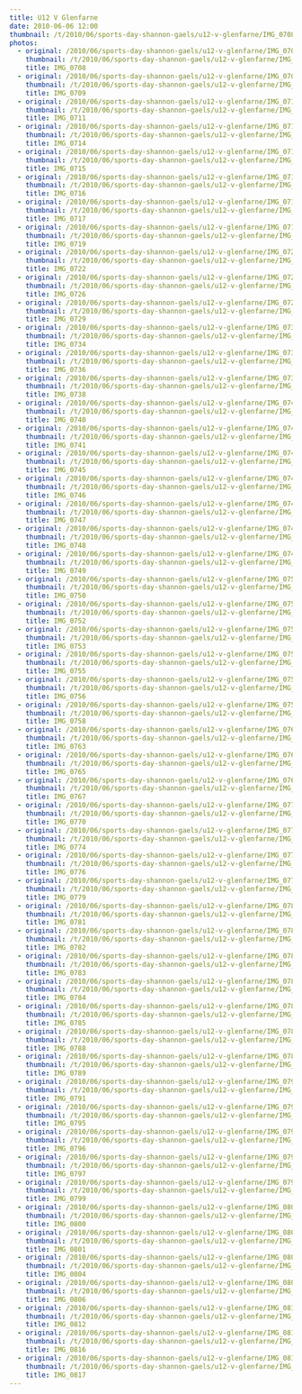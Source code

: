 ```yaml
---
title: U12 V Glenfarne
date: 2010-06-06 12:00
thumbnail: /t/2010/06/sports-day-shannon-gaels/u12-v-glenfarne/IMG_0708.JPG
photos:
  - original: /2010/06/sports-day-shannon-gaels/u12-v-glenfarne/IMG_0708.JPG
    thumbnail: /t/2010/06/sports-day-shannon-gaels/u12-v-glenfarne/IMG_0708.JPG
    title: IMG_0708
  - original: /2010/06/sports-day-shannon-gaels/u12-v-glenfarne/IMG_0709.JPG
    thumbnail: /t/2010/06/sports-day-shannon-gaels/u12-v-glenfarne/IMG_0709.JPG
    title: IMG_0709
  - original: /2010/06/sports-day-shannon-gaels/u12-v-glenfarne/IMG_0711.JPG
    thumbnail: /t/2010/06/sports-day-shannon-gaels/u12-v-glenfarne/IMG_0711.JPG
    title: IMG_0711
  - original: /2010/06/sports-day-shannon-gaels/u12-v-glenfarne/IMG_0714.JPG
    thumbnail: /t/2010/06/sports-day-shannon-gaels/u12-v-glenfarne/IMG_0714.JPG
    title: IMG_0714
  - original: /2010/06/sports-day-shannon-gaels/u12-v-glenfarne/IMG_0715.JPG
    thumbnail: /t/2010/06/sports-day-shannon-gaels/u12-v-glenfarne/IMG_0715.JPG
    title: IMG_0715
  - original: /2010/06/sports-day-shannon-gaels/u12-v-glenfarne/IMG_0716.JPG
    thumbnail: /t/2010/06/sports-day-shannon-gaels/u12-v-glenfarne/IMG_0716.JPG
    title: IMG_0716
  - original: /2010/06/sports-day-shannon-gaels/u12-v-glenfarne/IMG_0717.JPG
    thumbnail: /t/2010/06/sports-day-shannon-gaels/u12-v-glenfarne/IMG_0717.JPG
    title: IMG_0717
  - original: /2010/06/sports-day-shannon-gaels/u12-v-glenfarne/IMG_0719.JPG
    thumbnail: /t/2010/06/sports-day-shannon-gaels/u12-v-glenfarne/IMG_0719.JPG
    title: IMG_0719
  - original: /2010/06/sports-day-shannon-gaels/u12-v-glenfarne/IMG_0722.JPG
    thumbnail: /t/2010/06/sports-day-shannon-gaels/u12-v-glenfarne/IMG_0722.JPG
    title: IMG_0722
  - original: /2010/06/sports-day-shannon-gaels/u12-v-glenfarne/IMG_0726.JPG
    thumbnail: /t/2010/06/sports-day-shannon-gaels/u12-v-glenfarne/IMG_0726.JPG
    title: IMG_0726
  - original: /2010/06/sports-day-shannon-gaels/u12-v-glenfarne/IMG_0729.JPG
    thumbnail: /t/2010/06/sports-day-shannon-gaels/u12-v-glenfarne/IMG_0729.JPG
    title: IMG_0729
  - original: /2010/06/sports-day-shannon-gaels/u12-v-glenfarne/IMG_0734.JPG
    thumbnail: /t/2010/06/sports-day-shannon-gaels/u12-v-glenfarne/IMG_0734.JPG
    title: IMG_0734
  - original: /2010/06/sports-day-shannon-gaels/u12-v-glenfarne/IMG_0736.JPG
    thumbnail: /t/2010/06/sports-day-shannon-gaels/u12-v-glenfarne/IMG_0736.JPG
    title: IMG_0736
  - original: /2010/06/sports-day-shannon-gaels/u12-v-glenfarne/IMG_0738.JPG
    thumbnail: /t/2010/06/sports-day-shannon-gaels/u12-v-glenfarne/IMG_0738.JPG
    title: IMG_0738
  - original: /2010/06/sports-day-shannon-gaels/u12-v-glenfarne/IMG_0740.JPG
    thumbnail: /t/2010/06/sports-day-shannon-gaels/u12-v-glenfarne/IMG_0740.JPG
    title: IMG_0740
  - original: /2010/06/sports-day-shannon-gaels/u12-v-glenfarne/IMG_0741.JPG
    thumbnail: /t/2010/06/sports-day-shannon-gaels/u12-v-glenfarne/IMG_0741.JPG
    title: IMG_0741
  - original: /2010/06/sports-day-shannon-gaels/u12-v-glenfarne/IMG_0745.JPG
    thumbnail: /t/2010/06/sports-day-shannon-gaels/u12-v-glenfarne/IMG_0745.JPG
    title: IMG_0745
  - original: /2010/06/sports-day-shannon-gaels/u12-v-glenfarne/IMG_0746.JPG
    thumbnail: /t/2010/06/sports-day-shannon-gaels/u12-v-glenfarne/IMG_0746.JPG
    title: IMG_0746
  - original: /2010/06/sports-day-shannon-gaels/u12-v-glenfarne/IMG_0747.JPG
    thumbnail: /t/2010/06/sports-day-shannon-gaels/u12-v-glenfarne/IMG_0747.JPG
    title: IMG_0747
  - original: /2010/06/sports-day-shannon-gaels/u12-v-glenfarne/IMG_0748.JPG
    thumbnail: /t/2010/06/sports-day-shannon-gaels/u12-v-glenfarne/IMG_0748.JPG
    title: IMG_0748
  - original: /2010/06/sports-day-shannon-gaels/u12-v-glenfarne/IMG_0749.JPG
    thumbnail: /t/2010/06/sports-day-shannon-gaels/u12-v-glenfarne/IMG_0749.JPG
    title: IMG_0749
  - original: /2010/06/sports-day-shannon-gaels/u12-v-glenfarne/IMG_0750.JPG
    thumbnail: /t/2010/06/sports-day-shannon-gaels/u12-v-glenfarne/IMG_0750.JPG
    title: IMG_0750
  - original: /2010/06/sports-day-shannon-gaels/u12-v-glenfarne/IMG_0752.JPG
    thumbnail: /t/2010/06/sports-day-shannon-gaels/u12-v-glenfarne/IMG_0752.JPG
    title: IMG_0752
  - original: /2010/06/sports-day-shannon-gaels/u12-v-glenfarne/IMG_0753.JPG
    thumbnail: /t/2010/06/sports-day-shannon-gaels/u12-v-glenfarne/IMG_0753.JPG
    title: IMG_0753
  - original: /2010/06/sports-day-shannon-gaels/u12-v-glenfarne/IMG_0755.JPG
    thumbnail: /t/2010/06/sports-day-shannon-gaels/u12-v-glenfarne/IMG_0755.JPG
    title: IMG_0755
  - original: /2010/06/sports-day-shannon-gaels/u12-v-glenfarne/IMG_0756.JPG
    thumbnail: /t/2010/06/sports-day-shannon-gaels/u12-v-glenfarne/IMG_0756.JPG
    title: IMG_0756
  - original: /2010/06/sports-day-shannon-gaels/u12-v-glenfarne/IMG_0758.JPG
    thumbnail: /t/2010/06/sports-day-shannon-gaels/u12-v-glenfarne/IMG_0758.JPG
    title: IMG_0758
  - original: /2010/06/sports-day-shannon-gaels/u12-v-glenfarne/IMG_0763.JPG
    thumbnail: /t/2010/06/sports-day-shannon-gaels/u12-v-glenfarne/IMG_0763.JPG
    title: IMG_0763
  - original: /2010/06/sports-day-shannon-gaels/u12-v-glenfarne/IMG_0765.JPG
    thumbnail: /t/2010/06/sports-day-shannon-gaels/u12-v-glenfarne/IMG_0765.JPG
    title: IMG_0765
  - original: /2010/06/sports-day-shannon-gaels/u12-v-glenfarne/IMG_0767.JPG
    thumbnail: /t/2010/06/sports-day-shannon-gaels/u12-v-glenfarne/IMG_0767.JPG
    title: IMG_0767
  - original: /2010/06/sports-day-shannon-gaels/u12-v-glenfarne/IMG_0770.JPG
    thumbnail: /t/2010/06/sports-day-shannon-gaels/u12-v-glenfarne/IMG_0770.JPG
    title: IMG_0770
  - original: /2010/06/sports-day-shannon-gaels/u12-v-glenfarne/IMG_0774.JPG
    thumbnail: /t/2010/06/sports-day-shannon-gaels/u12-v-glenfarne/IMG_0774.JPG
    title: IMG_0774
  - original: /2010/06/sports-day-shannon-gaels/u12-v-glenfarne/IMG_0776.JPG
    thumbnail: /t/2010/06/sports-day-shannon-gaels/u12-v-glenfarne/IMG_0776.JPG
    title: IMG_0776
  - original: /2010/06/sports-day-shannon-gaels/u12-v-glenfarne/IMG_0779.JPG
    thumbnail: /t/2010/06/sports-day-shannon-gaels/u12-v-glenfarne/IMG_0779.JPG
    title: IMG_0779
  - original: /2010/06/sports-day-shannon-gaels/u12-v-glenfarne/IMG_0781.JPG
    thumbnail: /t/2010/06/sports-day-shannon-gaels/u12-v-glenfarne/IMG_0781.JPG
    title: IMG_0781
  - original: /2010/06/sports-day-shannon-gaels/u12-v-glenfarne/IMG_0782.JPG
    thumbnail: /t/2010/06/sports-day-shannon-gaels/u12-v-glenfarne/IMG_0782.JPG
    title: IMG_0782
  - original: /2010/06/sports-day-shannon-gaels/u12-v-glenfarne/IMG_0783.JPG
    thumbnail: /t/2010/06/sports-day-shannon-gaels/u12-v-glenfarne/IMG_0783.JPG
    title: IMG_0783
  - original: /2010/06/sports-day-shannon-gaels/u12-v-glenfarne/IMG_0784.JPG
    thumbnail: /t/2010/06/sports-day-shannon-gaels/u12-v-glenfarne/IMG_0784.JPG
    title: IMG_0784
  - original: /2010/06/sports-day-shannon-gaels/u12-v-glenfarne/IMG_0785.JPG
    thumbnail: /t/2010/06/sports-day-shannon-gaels/u12-v-glenfarne/IMG_0785.JPG
    title: IMG_0785
  - original: /2010/06/sports-day-shannon-gaels/u12-v-glenfarne/IMG_0788.JPG
    thumbnail: /t/2010/06/sports-day-shannon-gaels/u12-v-glenfarne/IMG_0788.JPG
    title: IMG_0788
  - original: /2010/06/sports-day-shannon-gaels/u12-v-glenfarne/IMG_0789.JPG
    thumbnail: /t/2010/06/sports-day-shannon-gaels/u12-v-glenfarne/IMG_0789.JPG
    title: IMG_0789
  - original: /2010/06/sports-day-shannon-gaels/u12-v-glenfarne/IMG_0791.JPG
    thumbnail: /t/2010/06/sports-day-shannon-gaels/u12-v-glenfarne/IMG_0791.JPG
    title: IMG_0791
  - original: /2010/06/sports-day-shannon-gaels/u12-v-glenfarne/IMG_0795.JPG
    thumbnail: /t/2010/06/sports-day-shannon-gaels/u12-v-glenfarne/IMG_0795.JPG
    title: IMG_0795
  - original: /2010/06/sports-day-shannon-gaels/u12-v-glenfarne/IMG_0796.JPG
    thumbnail: /t/2010/06/sports-day-shannon-gaels/u12-v-glenfarne/IMG_0796.JPG
    title: IMG_0796
  - original: /2010/06/sports-day-shannon-gaels/u12-v-glenfarne/IMG_0797.JPG
    thumbnail: /t/2010/06/sports-day-shannon-gaels/u12-v-glenfarne/IMG_0797.JPG
    title: IMG_0797
  - original: /2010/06/sports-day-shannon-gaels/u12-v-glenfarne/IMG_0799.JPG
    thumbnail: /t/2010/06/sports-day-shannon-gaels/u12-v-glenfarne/IMG_0799.JPG
    title: IMG_0799
  - original: /2010/06/sports-day-shannon-gaels/u12-v-glenfarne/IMG_0800.JPG
    thumbnail: /t/2010/06/sports-day-shannon-gaels/u12-v-glenfarne/IMG_0800.JPG
    title: IMG_0800
  - original: /2010/06/sports-day-shannon-gaels/u12-v-glenfarne/IMG_0801.JPG
    thumbnail: /t/2010/06/sports-day-shannon-gaels/u12-v-glenfarne/IMG_0801.JPG
    title: IMG_0801
  - original: /2010/06/sports-day-shannon-gaels/u12-v-glenfarne/IMG_0804.JPG
    thumbnail: /t/2010/06/sports-day-shannon-gaels/u12-v-glenfarne/IMG_0804.JPG
    title: IMG_0804
  - original: /2010/06/sports-day-shannon-gaels/u12-v-glenfarne/IMG_0806.JPG
    thumbnail: /t/2010/06/sports-day-shannon-gaels/u12-v-glenfarne/IMG_0806.JPG
    title: IMG_0806
  - original: /2010/06/sports-day-shannon-gaels/u12-v-glenfarne/IMG_0812.JPG
    thumbnail: /t/2010/06/sports-day-shannon-gaels/u12-v-glenfarne/IMG_0812.JPG
    title: IMG_0812
  - original: /2010/06/sports-day-shannon-gaels/u12-v-glenfarne/IMG_0816.JPG
    thumbnail: /t/2010/06/sports-day-shannon-gaels/u12-v-glenfarne/IMG_0816.JPG
    title: IMG_0816
  - original: /2010/06/sports-day-shannon-gaels/u12-v-glenfarne/IMG_0817.JPG
    thumbnail: /t/2010/06/sports-day-shannon-gaels/u12-v-glenfarne/IMG_0817.JPG
    title: IMG_0817
---
```

